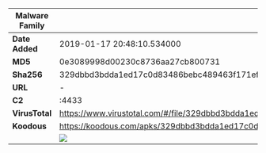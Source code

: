 | Malware Family | SandroRat                                                    |
| -------------- | ------------------------------------------------------------ |
| **Date Added** | 2019-01-17 20:48:10.534000                                                   |
| **MD5**        | 0e3089998d00230c8736aa27cb800731                             |
| **Sha256**     | 329dbbd3bdda1ed17c0d83486bebc489463f171eff358b266bcc2c86f5b4aed6 |
| **URL**        | -                                                            |
| **C2**         | :4433 |
| **VirusTotal** | https://www.virustotal.com/#/file/329dbbd3bdda1ed17c0d83486bebc489463f171eff358b266bcc2c86f5b4aed6/detection |
| **Koodous**    | https://koodous.com/apks/329dbbd3bdda1ed17c0d83486bebc489463f171eff358b266bcc2c86f5b4aed6 |
|                | ![](../assets/329dbbd3bdda1ed17c0d83486bebc489463f171eff358b266bcc2c86f5b4aed6.png) |